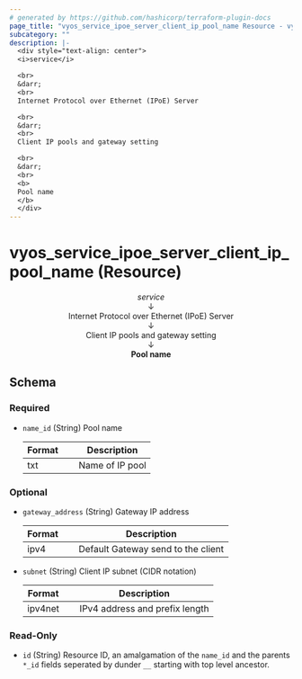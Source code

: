 ```yaml
---
# generated by https://github.com/hashicorp/terraform-plugin-docs
page_title: "vyos_service_ipoe_server_client_ip_pool_name Resource - vyos"
subcategory: ""
description: |-
  <div style="text-align: center">
  <i>service</i>

  <br>
  &darr;
  <br>
  Internet Protocol over Ethernet (IPoE) Server

  <br>
  &darr;
  <br>
  Client IP pools and gateway setting

  <br>
  &darr;
  <br>
  <b>
  Pool name
  </b>
  </div>
---
```


# vyos_service_ipoe_server_client_ip_pool_name (Resource)

<div style="text-align: center">
<i>service</i>

<br>
&darr;
<br>
Internet Protocol over Ethernet (IPoE) Server

<br>
&darr;
<br>
Client IP pools and gateway setting

<br>
&darr;
<br>
<b>
Pool name
</b>
</div>



<!-- schema generated by tfplugindocs -->
## Schema

### Required

- `name_id` (String) Pool name

    |  Format &emsp; | Description  |
    |----------|---------------|
    |  txt  &emsp; |  Name of IP pool  |

### Optional

- `gateway_address` (String) Gateway IP address

    |  Format &emsp; | Description  |
    |----------|---------------|
    |  ipv4  &emsp; |  Default Gateway send to the client  |
- `subnet` (String) Client IP subnet (CIDR notation)

    |  Format &emsp; | Description  |
    |----------|---------------|
    |  ipv4net  &emsp; |  IPv4 address and prefix length  |

### Read-Only

- `id` (String) Resource ID, an amalgamation of the `name_id` and the parents `*_id` fields seperated by dunder `__` starting with top level ancestor.

